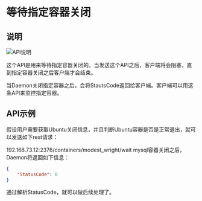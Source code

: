 # 等待指定容器关闭

## 说明

![API说明](C:\Users\93281\Desktop\7b05898d-7b20-4d83-aabd-6890b69fdf81.png)

这个API是用来等待指定容器关闭的。当发送这个API之后，客户端将会阻塞，直到指定容器关闭之后客户端才会结束。

当Daemon关闭指定容器之后，会将StautsCode返回给客户端。客户端可以用这条API来监控指定容器。

## API示例

假设用户需要获取Ubuntu关闭信息，并且判断Ubuntu容器是否是正常退出，就可以发送如下rest请求：

192.168.73.12:2376/containers/modest_wright/wait
mysql容器关闭之后，Daemon将返回如下信息：

```json
{
    "StatusCode": 0
}
```

通过解析StatusCode，就可以做后续处理了。

